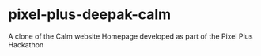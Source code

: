 # pixel-plus-deepak-calm
A clone of the Calm website Homepage developed as part of the Pixel Plus Hackathon
